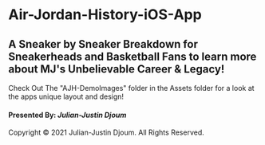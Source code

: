 # Air-Jordan-History-iOS-App

## A Sneaker by Sneaker Breakdown for Sneakerheads and Basketball Fans to learn more about MJ's Unbelievable Career &amp; Legacy!

Check Out The "AJH-DemoImages" folder in the Assets folder for a look at the apps unique layout and design!

#### Presented By: *Julian-Justin Djoum*

Copyright © 2021 Julian-Justin Djoum. All Rights Reserved.
